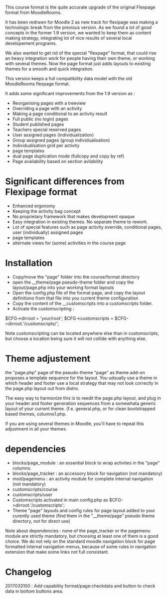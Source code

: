 This course format is the quite accurate upgrade of the original Flexpage format from MoodleRooms. 

It has been redrawn for Moodle 2 as new track for flexipage was making a technologic break from the
previous version. As we found a lot of good concepts in the former 1.9 version, we wanted to keep them
as content making strategy, integrating lot of nice results of several local developement programs.

We also wanted to get rid of the special "flexpage" format, that could rise an heavy integration work
for people having their own theme, or working with several themes. Now the page format just adds layouts
to existing themes for a smooth and quick integration. 

This version keeps a full compatibility data model with the old MoodleRooms flexpage format.

It adds some significant improvements from the 1.9 version as : 

* Reorganising pages with a treeview
* Overriding a page with an activity
* Making a page conditional to an activity result
* Full public (no login) pages
* Student published pages
* Teachers special reserved pages
* User assigned pages (individualization)
* Group assigned pages (group individualisation)
* Individualisation grid per activity
* page templates
* dual page duplication mode (fullcopy and copy by ref)
* Page availability based on section avilability

Significant differences from Flexipage format
=============================================

* Enhanced ergonomy
* Keeping the activity bag concept
* No proprietary framework that makes development opaque
* Easy integration in existing themes. No separate theme to rework.
* Lot of special features such as page activity override, conditional pages, user (individually) assigned pages
* page templates
* alternate views for (some) activities in the course page

Installation
============

* Copy/move the "page" folder into the course/format directory
* open the __theme/page pseudo-theme folder and copy the layout/page.php into your working format layouts
* Open the config.php file of the format page, and copy the layout definitions from that file into you current theme configuration
* Copy the content of the __customscripts into a customscripts folder.
* Activate the customscripting : 

$CFG->dirroot = 'your/root';
$CFG->customscripts = $CFG->dirroot.'/customscripts/';

Note customscripting can be located anywhere else than in customscripts, but choose a location being sure it will not collide 
with anything else.

Theme adjustement
=================
the "page.php" page of the pseudo-theme "page" as theme add-on proposes a template
sequence for the layout. You udsually use a theme in which header and footer use
a local strategy that may not look correctly in the page.php layout out from distro.

The easy way to harmonize this is to reedit the page.php layout, and plug in
your header and footer generation sequences from a somewhata generic layout of your current theme.
(f.e. general.php, or for clean bootstrapped based themes, columns1.php.

If you are using several themes in Moodle, you'll have to repeat this adjustment
in all your themes.

dependencies
================
- blocks/page_module : an essential block to wrap activties in the "page" columns.
- blocks/page_tracker : an accessory block for navigation (not mandatory)
- mod/pagemenu : an activity module for complete internal navigation (not mandatory)
- customscripts/course
- customscripts/user
- Customscripts activated in main config.php as $CFG->dirroot.'/customscripts';
- Theme "page" layouts and config rules for page layout added to your curently used theme (find them in the "__theme/page" pseudo theme directory, not for direct use)

Note about dependencies : none of the page_tracker or the pagemenu module are strictly mandatory, but choosing at least one of them is a good choice. We do not 
rely on the standard moodle navigation block for page formatted internal navigation menus, because of some rules in navigation extension that make some links
not full consistant.

Changelog
================
2017033100 : Add capability format/page:checkdata and button to check data in bottom buttons area.